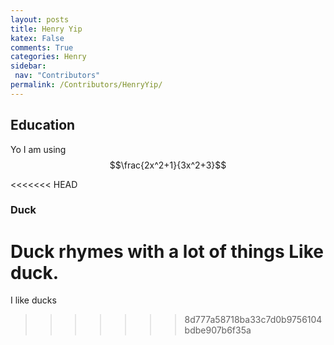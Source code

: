 ```yaml
---
layout: posts
title: Henry Yip
katex: False
comments: True
categories: Henry
sidebar:
 nav: "Contributors"
permalink: /Contributors/HenryYip/
---
```

## Education 

Yo I am using $$\frac{2x^2+1}{3x^2+3}$$

<<<<<<< HEAD
### Duck
Duck rhymes with a lot of things
Like duck.
=======
I like ducks
>>>>>>> 8d777a58718ba33c7d0b9756104bdbe907b6f35a

